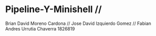 # Pipeline-Y-Minishell //
Brian David Moreno Cardona //
Jose David Izquierdo Gomez //
Fabian Andres Urrutia Chaverra 1826819
